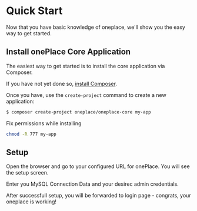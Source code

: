 # Quick Start

Now that you have basic knowledge of oneplace, we'll show you the easy way to get started.

## Install onePlace Core Application

The easiest way to get started is to install the core application via
Composer.

If you have not yet done so, [install Composer](https://getcomposer.org/doc/00-intro.md#installation-linux-unix-osx).

Once you have, use the `create-project` command to create a new application:

```bash
$ composer create-project oneplace/oneplace-core my-app
```

Fix permissions while installing
```bash
chmod -R 777 my-app
```

## Setup
Open the browser and go to your configured URL for onePlace.
You will see the setup screen.

Enter you MySQL Connection Data and your desirec admin credentials. 

After successfull setup, you will be forwarded to login page - congrats, your oneplace is working!